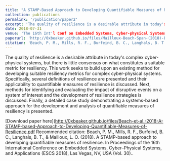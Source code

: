```yaml
---
title: "A STAMP-Based Approach to Developing Quantifiable Measures of Resilience"
collection: publications
permalink: '/publication/paper2'
excerpt: 'The quality of resilience is a desirable attribute in today's complex cyber-physical systems, but there is little consensus on what constitutes a suitable metric for resiliency. This work seeks to build upon an existing method for developing suitable resiliency metrics for complex cyber-physical systems. Specifically, several definitions of resilience are presented and their applicability to quantifiable measures of resilience is discussed. Next, methods for identifying and evaluating the impact of disruptive events on a system of interest and the development of resilience strategies is discussed. Finally, a detailed case study demonstrating a systems-based approach for the development and analysis of quantifiable measures of resiliency is presented.'
date: 2018-07-31
venue: 'The 16th Int'l Conf on Embedded Systems, Cyber-physical Systems, and Applications'
paperurl: 'http://0xbeaker.github.io/files/Mailloux-Beach-Span-(2018)-Examination-of-Security-Design-Principles-from-NIST-SP-800-160.pdf'
citation: 'Beach, P. M., Mills, R. F., Burfeind, B. C., Langhals, B. T., & Mailloux, L. O. (2018). A STAMP-based approach to developing quantifiable measures of resilience. In Proceedings of the 16th International Conference on Embedded Systems, Cyber–Physical Systems, and Applications (ESCS 2018), Las Vegas, NV, USA (Vol. 30).'
---
```

The quality of resilience is a desirable attribute in today's complex cyber-physical systems, but there is little consensus on what constitutes a suitable metric for resiliency. This work seeks to build upon an existing method for developing suitable resiliency metrics for complex cyber-physical systems. Specifically, several definitions of resilience are presented and their applicability to quantifiable measures of resilience is discussed. Next, methods for identifying and evaluating the impact of disruptive events on a system of interest and the development of resilience strategies is discussed. Finally, a detailed case study demonstrating a systems-based approach for the development and analysis of quantifiable measures of resiliency is presented.

[Download paper here](http://0xbeaker.github.io/files/Beach-et-al.-2018-A-STAMP-based-Approach-to-Developing-Quantifiable-Measures-of-Resilience.pdf
Recommended citation: Beach, P. M., Mills, R. F., Burfeind, B. C., Langhals, B. T., & Mailloux, L. O. (2018). A STAMP-based approach to developing quantifiable measures of resilience. In Proceedings of the 16th International Conference on Embedded Systems, Cyber–Physical Systems, and Applications (ESCS 2018), Las Vegas, NV, USA (Vol. 30)..